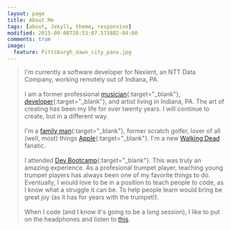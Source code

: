 ```yaml
---
layout: page
title: About Me
tags: [about, Jekyll, theme, responsive]
modified: 2015-09-08T20:53:07.573882-04:00
comments: true
image:
  feature: Pittsburgh_dawn_city_pano.jpg
---
```


<!-- NOT IN USE!!! -->


> I'm currently a software developer for Nexient, an NTT Data Company, working remotely out of Indiana, PA.<br><br>
I am a former professional [musician](http://www.sarasotaorchestra.org/our-musicians/trumpet/greg-knudsen?referer=trombinoscope){:target="_blank"}, [developer](http://www.github.com/gregknudsen){:target="_blank"}, and artist living in Indiana, PA. The art of creating has been my life for over twenty years. I will continue to create, but in a different way.<br><br>
I'm a [family man](http://imgur.com/V0moQQZ){:target="_blank"}, <span id="former">former</span> scratch golfer, lover of all (well, most) things [Apple](http://www.apple.com){:target="_blank"}. I'm a new [Walking Dead](http://www.amc.com/shows/the-walking-dead) fanatic.<br><br>
I attended [Dev Bootcamp](http://devbootcamp.com/locations/new-york/){:target="_blank"}. This was truly an amazing experience. As a profesional trumpet player, teaching young trumpet players has always been one of my favorite things to do. Eventually, I would love to be in a position to teach people to code, as I know what a struggle it can be. To help people learn would bring be great joy (as it has for years with the trumpet!).<br><br>
When I code (and I know it's going to be a long session), I like to put on the headphones and listen to [this](https://www.youtube.com/watch?v=5N8sUccRiTA).
